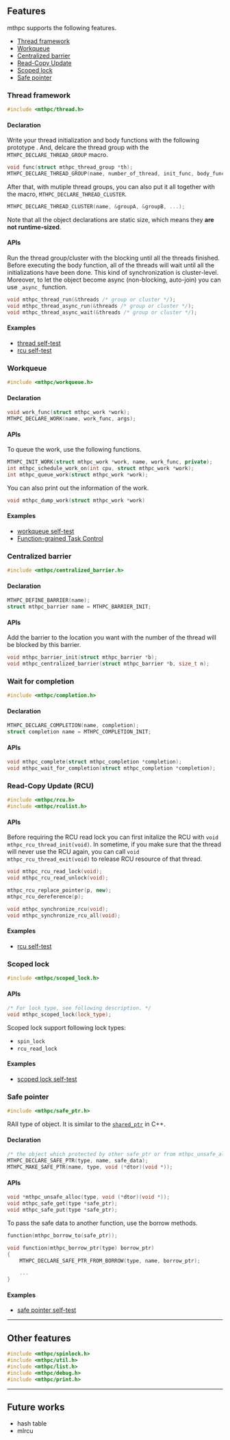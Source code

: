 ## Features

mthpc supports the following features.

- [Thread framework](#thread-framework)
- [Workqueue](#workqueue)
- [Centralized barrier](#centralized-barrier)
- [Read-Copy Update](#read-copy-update-rcu)
- [Scoped lock](#scoped-lock)
- [Safe pointer](#safe-pointer)

### Thread framework

```cpp
#include <mthpc/thread.h>
```

#### Declaration

Write your thread initialization and body functions with the following prototype
. And, delcare the thread group with the `MTHPC_DECLARE_THREAD_GROUP` macro.

```cpp
void func(struct mthpc_thread_group *th);
MTHPC_DECLARE_THREAD_GROUP(name, number_of_thread, init_func, body_func, args);
```

After that, with mutiple thread groups, you can also put it all together with
the macro, `MTHPC_DECLARE_THREAD_CLUSTER`.

```cpp
MTHPC_DECLARE_THREAD_CLUSTER(name, &groupA, &groupB, ...);
```

Note that all the object declarations are static size, which means they
**are not runtime-sized**.

#### APIs

Run the thread group/cluster with the blocking until all the threads finished.
Before executing the body function, all of the threads will wait until
all the initializations have been done. This kind of synchronization is
cluster-level.
Moreover, to let the object become async (non-blocking, auto-join) you
can use `_async_` function.

```cpp
void mthpc_thread_run(&threads /* group or cluster */);
void mthpc_thread_async_run(&threads /* group or cluster */);
void mthpc_thread_async_wait(&threads /* group or cluster */);
```

#### Examples

* [thread self-test](../src/thread/test.c)
* [rcu self-test](../src/rcu/test.c)


### Workqueue

```cpp
#include <mthpc/workqueue.h>
```

#### Declaration

```cpp
void work_func(struct mthpc_work *work);
MTHPC_DECLARE_WORK(name, work_func, args);
```

#### APIs

To queue the work, use the following functions.

```cpp
MTHPC_INIT_WORK(struct mthpc_work *work, name, work_func, private);
int mthpc_schedule_work_on(int cpu, struct mthpc_work *work);
int mthpc_queue_work(struct mthpc_work *work);
```

You can also print out the information of the work.

```cpp
void mthpc_dump_work(struct mthpc_work *work)
```

#### Examples

* [workqueue self-test](../src/workqueue/test.c)
* [Function-grained Task Control](https://github.com/linD026/Function-grained-Task-Control)


### Centralized barrier

```cpp
#include <mthpc/centralized_barrier.h>
```

#### Declaration

```cpp
MTHPC_DEFINE_BARRIER(name);
struct mthpc_barrier name = MTHPC_BARRIER_INIT;
```

#### APIs

Add the barrier to the location you want with the number of the thread will
be blocked by this barrier.

```cpp
void mthpc_barrier_init(struct mthpc_barrier *b);
void mthpc_centralized_barrier(struct mthpc_barrier *b, size_t n);
```

### Wait for completion

```cpp
#include <mthpc/completion.h>
```

#### Declaration

```cpp
MTHPC_DECLARE_COMPLETION(name, completion);
struct completion name = MTHPC_COMPLETION_INIT;
```

#### APIs

```cpp
void mthpc_complete(struct mthpc_completion *completion);
void mthpc_wait_for_completion(struct mthpc_completion *completion);
```

###  Read-Copy Update (RCU)

```cpp
#include <mthpc/rcu.h>
#include <mthpc/rculist.h>
```

#### APIs

Before requiring the RCU read lock you can first initalize the RCU with
`void mthpc_rcu_thread_init(void)`.
In sometime, if you make sure that the thread will never use the RCU again,
you can call `void mthpc_rcu_thread_exit(void)` to release RCU resource of
that thread.

```cpp
void mthpc_rcu_read_lock(void);
void mthpc_rcu_read_unlock(void);

mthpc_rcu_replace_pointer(p, new);
mthpc_rcu_dereference(p);

void mthpc_synchronize_rcu(void);
void mthpc_synchronize_rcu_all(void);
```
#### Examples

* [rcu self-test](../src/rcu/test.c)

### Scoped lock

```cpp
#include <mthpc/scoped_lock.h>
```

#### APIs

```cpp
/* For lock_type, see following description. */
void mthpc_scoped_lock(lock_type);
```

Scoped lock support following lock types:
- `spin_lock`
- `rcu_read_lock`

#### Examples

* [scoped lock self-test](../src/scoped_lock/test.c)

### Safe pointer

```cpp
#include <mthpc/safe_ptr.h>
```

RAII type of object.
It is similar to the [`shared_ptr`](https://en.cppreference.com/w/cpp/memory/shared_ptr) in C++.

#### Declaration

```cpp
/* the object which protected by other safe_ptr or from mthpc_unsafe_alloc() */
MTHPC_DECLARE_SAFE_PTR(type, name, safe_data);
MTHPC_MAKE_SAFE_PTR(name, type, void (*dtor)(void *));
```

#### APIs

```cpp
void *mthpc_unsafe_alloc(type, void (*dtor)(void *));
void mthpc_safe_get(type *safe_ptr);
void mthpc_safe_put(type *safe_ptr);
```

To pass the safe data to another function, use the borrow methods.

```cpp
function(mthpc_borrow_to(safe_ptr));

void function(mthpc_borrow_ptr(type) borrow_ptr)
{
    MTHPC_DECLARE_SAFE_PTR_FROM_BORROW(type, name, borrow_ptr);

    ...
}
```

#### Examples

* [safe pointer self-test](../src/safe_ptr/test.c)

---

## Other features

```cpp
#include <mthpc/spinlock.h>
#include <mthpc/util.h>
#include <mthpc/list.h>
#include <mthpc/debug.h>
#include <mthpc/print.h>
```

---

## Future works

- hash table
- mlrcu
